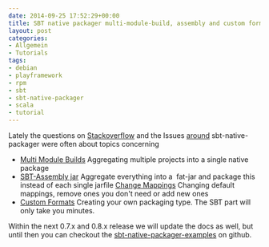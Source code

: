 ```yaml
---
date: 2014-09-25 17:52:29+00:00
title: SBT native packager multi-module-build, assembly and custom formats
layout: post
categories:
- Allgemein
- Tutorials
tags:
- debian
- playframework
- rpm
- sbt
- sbt-native-packager
- scala
- tutorial
---
```


Lately the questions on [Stackoverflow](http://stackoverflow.com/questions/tagged/sbt-native-packager) and the Issues [around](https://github.com/sbt/sbt-native-packager/issues) sbt-native-packager were often about topics concerning


* [Multi Module Builds](https://github.com/muuki88/sbt-native-packager-examples/tree/master/multi-module-build)
Aggregating multiple projects into a single native package
* [SBT-Assembly jar](https://github.com/muuki88/sbt-native-packager-examples/tree/master/assembly-one-jar)
Aggregate everything into a  fat-jar and package this instead of each single jarfile
 [Change Mappings](https://github.com/muuki88/sbt-native-packager-examples/tree/master/linux-mappings)
Changing default mappings, remove ones you don't need or add new ones
* [Custom Formats](https://github.com/muuki88/sbt-native-packager-examples/tree/master/custom-package-format)
Creating your own packaging type. The SBT part will only take you minutes.

Within the next 0.7.x and 0.8.x release we will update the docs as well, but until then you can checkout the [sbt-native-packager-examples](https://github.com/muuki88/sbt-native-packager-examples) on github.
